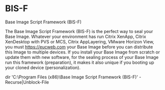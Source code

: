 # BIS-F
Base Image Script Framework (BIS-F)

The Base Image Script Framework (BIS-F) is the perfect way to seal your Base Image. 
Whatever your environment has run Citrix XenApp, Citrix XenDesktop with PVS or MCS, Citrix AppLayering, VMware Horizon View, 
you must 		https://eucweb.com your Base Image before you can distribute this Image to multiple devices. 
If you install your Base Image from scratch or update them with new software, 
for the sealing process of your Base Image run this framework (preparation), 
it makes it also unique if you booting up your cloned device (personalization).


dir 'C:\Program Files (x86)\Base Image Script Framework (BIS-F)\' -Recurse|Unblock-File
